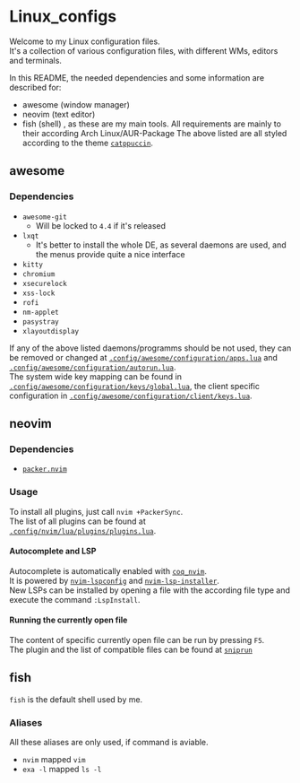# Linux_configs
Welcome to my Linux configuration files.    
It's a collection of various configuration files, with different WMs, editors and terminals.    

In this README, the needed dependencies and some information are described for:
- awesome (window manager)
- neovim (text editor)
- fish (shell)
, as these are my main tools.
All requirements are mainly to their according Arch Linux/AUR-Package
The above listed are all styled according to the theme [`catppuccin`](https://github.com/catppuccin/catppuccin).
<!--Configs for kitty and neofetch are taken from [Dragonsight91 dotfiles](https://github.com/Dragonsight91/dotfiles)--->

## awesome
### Dependencies
- `awesome-git`
  - Will be locked to `4.4` if it's released
- `lxqt`
  - It's better to install the whole DE, as several daemons are used, and the menus provide quite a nice interface
- `kitty`
- `chromium`
- `xsecurelock`
- `xss-lock`
- `rofi`
- `nm-applet`
- `pasystray`
- `xlayoutdisplay`

If any of the above listed daemons/programms should be not used, they can be removed or changed at [`.config/awesome/configuration/apps.lua`](https://github.com/rxt30/Linux_configs/blob/master/.config/awesome/configuration/apps.lua) and [`.config/awesome/configuration/autorun.lua`](https://github.com/rxt30/Linux_configs/blob/master/.config/awesome/configuration/autorun.lua).    
The system wide key mapping can be found in [`.config/awesome/configuration/keys/global.lua`](https://github.com/rxt30/Linux_configs/blob/master/.config/awesome/configuration/keys/global.lua), the client specific configuration in [`.config/awesome/configuration/client/keys.lua`](https://github.com/rxt30/Linux_configs/blob/master/.config/awesome/configuration/client/keys.lua).

## neovim
### Dependencies
- [`packer.nvim`](https://github.com/wbthomason/packer.nvim)

### Usage
To install all plugins, just call `nvim +PackerSync`.    
The list of all plugins can be found at [`.config/nvim/lua/plugins/plugins.lua`](https://github.com/rxt30/Linux_configs/blob/master/.config/nvim/lua/plugins/plugins.lua).

#### Autocomplete and LSP
Autocomplete is automatically enabled with [`coq_nvim`](https://github.com/ms-jpq/coq_nvim).     
It is powered by [`nvim-lspconfig`](https://github.com/neovim/nvim-lspconfig) and [`nvim-lsp-installer`](https://github.com/williamboman/nvim-lsp-installer).    
New LSPs can be installed by opening a file with the according file type and execute the command `:LspInstall`.

#### Running the currently open file
The content of specific currently open file can be run by pressing `F5`.    
The plugin and the list of compatible files can be found at [`sniprun`](https://github.com/michaelb/sniprun)

## fish
`fish` is the default shell used by me.     
### Aliases
All these aliases are only used, if command is aviable.   
- `nvim` mapped `vim`
- `exa -l` mapped `ls -l`
